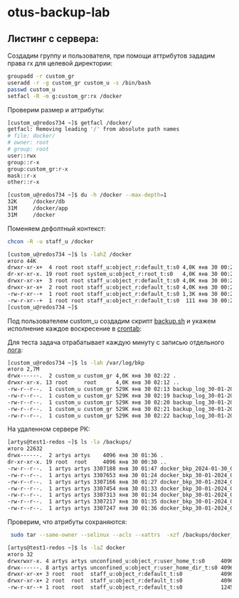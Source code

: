# otus-backup-lab

## Листинг с сервера:
Создадим группу и пользователя, при помощи аттрибутов зададим права rx для целевой директории:
```sh
groupadd -r custom_gr
useradd -r -g custom_gr custom_u -s /bin/bash
passwd custom_u
setfacl -R -m g:custom_gr:rx /docker
```

Проверим размер и аттрибуты:
```sh
[custom_u@redos734 ~]$ getfacl /docker/
getfacl: Removing leading '/' from absolute path names
# file: docker/
# owner: root
# group: root
user::rwx
group::r-x
group:custom_gr:r-x
mask::r-x
other::r-x
```
```sh
[custom_u@redos734 ~]$ du -h /docker --max-depth=1
32K     /docker/db
31M     /docker/app
31M     /docker
```
Поменяем дефолтный контекст:
```sh
chcon -R -u staff_u /docker
```
```sh
[custom_u@redos734 ~]$ ls -lahZ /docker
итого 44K
drwxr-xr-x+  4 root root staff_u:object_r:default_t:s0 4,0K янв 30 00:26 .
dr-xr-xr-x. 19 root root system_u:object_r:root_t:s0   4,0K янв 30 00:26 ..
drwxr-xr-x+  3 root root staff_u:object_r:default_t:s0 4,0K янв 30 00:26 app
drwxr-xr-x+  2 root root staff_u:object_r:default_t:s0 4,0K янв 30 00:26 db
-rw-r-xr--+  1 root root staff_u:object_r:default_t:s0 1,3K янв 30 00:26 docker-compose.yml
-rw-r-xr--+  1 root root staff_u:object_r:default_t:s0  111 янв 30 00:26 .env
[custom_u@redos734 ~]$
```
Под пользователем custom_u создадим скрипт [backup.sh] и укажем исполнение каждое воскресение в [crontab]:

[backup.sh]: <https://github.com/artysleep/otus-backup-lab/blob/main/backup.sh>
[crontab]: <https://github.com/artysleep/otus-backup-lab/blob/main/crontab%20-l>

Для теста задача отрабатывает каждую минуту c записью отдельного [лога]:
```sh
[custom_u@redos734 ~]$ ls -lah /var/log/bkp
итого 2,7M
drwx------.  2 custom_u custom_gr 4,0K янв 30 02:22 .
drwxr-xr-x. 13 root     root      4,0K янв 30 02:12 ..
-rw-r--r--.  1 custom_u custom_gr 529K янв 30 02:13 backup_log_30-01-2024_02-13-15.txt
-rw-r--r--.  1 custom_u custom_gr 529K янв 30 02:19 backup_log_30-01-2024_02-19-01.txt
-rw-r--r--.  1 custom_u custom_gr 529K янв 30 02:20 backup_log_30-01-2024_02-20-01.txt
-rw-r--r--.  1 custom_u custom_gr 529K янв 30 02:21 backup_log_30-01-2024_02-21-01.txt
-rw-r--r--.  1 custom_u custom_gr 529K янв 30 02:22 backup_log_30-01-2024_02-22-01.txt
```
На удаленном сервере РК:

```sh
[artys@test1-redos ~]$ ls -la /backups/
итого 22632
drwx------.  2 artys artys    4096 янв 30 01:36 .
dr-xr-xr-x. 19 root  root     4096 янв 30 00:30 ..
-rw-r--r--.  1 artys artys 3307188 янв 30 01:47 docker_bkp_2024-01-30_01-47-25.tgz
-rw-r--r--.  1 artys artys 3307653 янв 30 01:24 docker_bkp_30-01-2024_02-10-40.tgz
-rw-r--r--.  1 artys artys 3307166 янв 30 01:27 docker_bkp_30-01-2024_02-13-15.tgz
-rw-r--r--.  1 artys artys 3307454 янв 30 01:33 docker_bkp_30-01-2024_02-19-01.tgz
-rw-r--r--.  1 artys artys 3307313 янв 30 01:34 docker_bkp_30-01-2024_02-20-01.tgz
-rw-r--r--.  1 artys artys 3307217 янв 30 01:35 docker_bkp_30-01-2024_02-21-01.tgz
-rw-r--r--.  1 artys artys 3307247 янв 30 01:36 docker_bkp_30-01-2024_02-22-01.tgz
```

Проверим, что атрибуты сохраняются:
```sh
 sudo tar --same-owner --selinux --acls --xattrs  -xzf /backups/docker_bkp_30-01-2024_02-22-01.tgz
```
```sh
[artys@test1-redos ~]$ ls -laZ docker
итого 32
drwxrwxr-x. 4 artys artys unconfined_u:object_r:user_home_t:s0     4096 янв 30 02:06 .
drwx------. 8 artys artys unconfined_u:object_r:user_home_dir_t:s0 4096 янв 30 02:06 ..
drwxr-xr-x+ 3 root  root  staff_u:object_r:default_t:s0            4096 янв 30 00:26 app
drwxr-xr-x+ 2 root  root  staff_u:object_r:default_t:s0            4096 янв 30 00:26 db
-rw-r-xr--+ 1 root  root  staff_u:object_r:default_t:s0            1245 янв 30 00:26 docker-compose.yml
```
[лога]: <https://github.com/artysleep/otus-backup-lab/blob/main/backup_log_30-01-2024_02-22-01.txt>
